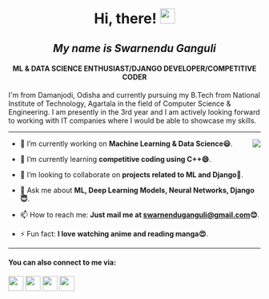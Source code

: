 # <div align="center">Hi, there! <img src="https://raw.githubusercontent.com/MartinHeinz/MartinHeinz/master/wave.gif" width="30px"></div>
## <div align="center">*My name is Swarnendu Ganguli*</div>
#### <div align="center">ML & DATA SCIENCE ENTHUSIAST/DJANGO DEVELOPER/COMPETITIVE CODER</div>
I'm from Damanjodi, Odisha and currently pursuing my B.Tech from National Institute of Technology, Agartala in the field of Computer Science & Engineering. I am presently in the 3rd year and I am actively looking forward to working with IT companies where I would be able to showcase my skills.

*****
<img align="right" src="https://media.giphy.com/media/L1R1tvI9svkIWwpVYr/giphy.gif">

- 🔭 I’m currently working on **Machine Learning & Data Science😃**.
<!-- -->
- 🌱 I’m currently learning **competitive coding using C++😄**.
<!-- -->
- 👯 I’m looking to collaborate on **projects related to ML and Django🤔**.
<!--- 🤔 I’m looking for help with ... -->
- 💬 Ask me about **ML, Deep Learning Models, Neural Networks, Django😇**.
<!-- -->
- 📫 How to reach me: **Just mail me at swarnenduganguli@gmail.com😊**.
<!--- 😄 Pronouns: ... -->
- ⚡ Fun fact: **I love watching anime and reading manga😍**.

*****
#### You can also connect to me via:

<a href="https://twitter.com/swarnendu_1"><img height="30" src="https://github.com/stephenajulu/WaylonWalker/blob/main/icon/twitter.png?raw=true"></a>
<a href="https://www.facebook.com/ganguli.swarnendu.25"><img height="30" src="https://www.flaticon.com/svg/vstatic/svg/124/124010.svg?token=exp=1611401306~hmac=717061ff08a675b7de0118a80d692962"></a>
<a href="https://www.instagram.com/_ganguli_swarnendu.25/"><img height="30" src="https://www.flaticon.com/svg/vstatic/svg/1384/1384063.svg?token=exp=1611401441~hmac=cec5e370c19090237abb18ccd5fffc29"></a>
<a href="https://www.linkedin.com/in/swarnendu-ganguli-b679841b4/"><img height="30" src="https://github.com/stephenajulu/WaylonWalker/blob/main/icon/linkedin.png?raw=true"></a>
